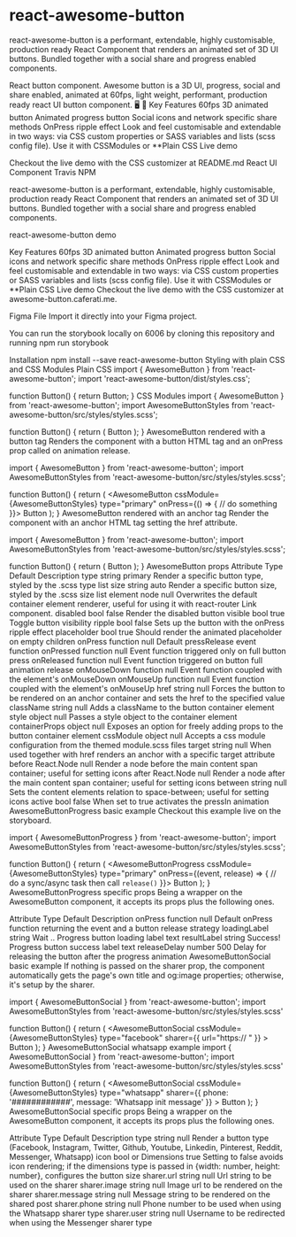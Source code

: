 # react-awesome-button
react-awesome-button is a performant, extendable, highly customisable, production ready React Component that renders an animated set of 3D UI buttons. Bundled together with a social share and progress enabled components.

React button component. Awesome button is a 3D UI, progress, social and share enabled, animated at 60fps, light weight, performant, production ready react UI button component. 🖥️ 📱
Key Features
60fps 3D animated button
Animated progress button
Social icons and network specific share methods
OnPress ripple effect
Look and feel customisable and extendable in two ways: via CSS custom properties or SASS variables and lists (scss config file).
Use it with CSSModules or **Plain CSS
Live demo

Checkout the live demo with the CSS customizer at
README.md
React <AwesomeButton /> UI Component
Travis NPM

react-awesome-button is a performant, extendable, highly customisable, production ready React Component that renders an animated set of 3D UI buttons. Bundled together with a social share and progress enabled components.

react-awesome-button demo

Key Features
60fps 3D animated button
Animated progress button
Social icons and network specific share methods
OnPress ripple effect
Look and feel customisable and extendable in two ways: via CSS custom properties or SASS variables and lists (scss config file).
Use it with CSSModules or **Plain CSS
Live demo
Checkout the live demo with the CSS customizer at awesome-button.caferati.me.



Figma File
Import it directly into your Figma project.



You can run the storybook locally on 6006 by cloning this repository and running npm run storybook

Installation
npm install --save react-awesome-button
Styling with plain CSS and CSS Modules
Plain CSS
import { AwesomeButton } from 'react-awesome-button';
import 'react-awesome-button/dist/styles.css';

function Button() {
  return <AwesomeButton type="primary">Button</AwesomeButton>;
}
CSS Modules
import { AwesomeButton } from 'react-awesome-button';
import AwesomeButtonStyles from 'react-awesome-button/src/styles/styles.scss';

function Button() {
  return (
    <AwesomeButton cssModule={AwesomeButtonStyles} type="primary">
      Button
    </AwesomeButton>
  );
}
AwesomeButton rendered with a button tag
Renders the component with a button HTML tag and an onPress prop called on animation release.

import { AwesomeButton } from 'react-awesome-button';
import AwesomeButtonStyles from 'react-awesome-button/src/styles/styles.scss';

function Button() {
  return (
    <AwesomeButton
      cssModule={AwesomeButtonStyles}
      type="primary"
      onPress={() => {
        // do something
      }}>
      Button
    </AwesomeButton>
  );
}
AwesomeButton rendered with an anchor tag
Render the component with an anchor HTML tag setting the href attribute.

import { AwesomeButton } from 'react-awesome-button';
import AwesomeButtonStyles from 'react-awesome-button/src/styles/styles.scss';

function Button() {
  return (
    <AwesomeButton
      cssModule={AwesomeButtonStyles}
      type="primary"
      href="https://google.com">
      Button
    </AwesomeButton>
  );
}
AwesomeButton props
Attribute	Type	Default	Description
type	string	primary	Render a specific button type, styled by the .scss type list
size	string	auto	Render a specific button size, styled by the .scss size list
element	node	null	Overwrites the default container element renderer, useful for using it with react-router Link component.
disabled	bool	false	Render the disabled button
visible	bool	true	Toggle button visibility
ripple	bool	false	Sets up the button with the onPress ripple effect
placeholder	bool	true	Should render the animated placeholder on empty children
onPress	function	null	Default pressRelease event function
onPressed	function	null	Event function triggered only on full button press
onReleased	function	null	Event function triggered on button full animation release
onMouseDown	function	null	Event function coupled with the element's onMouseDown
onMouseUp	function	null	Event function coupled with the element's onMouseUp
href	string	null	Forces the button to be rendered on an anchor container and sets the href to the specified value
className	string	null	Adds a className to the button container element
style	object	null	Passes a style object to the container element
containerProps	object	null	Exposes an option for freely adding props to the button container element
cssModule	object	null	Accepts a css module configuration from the themed module.scss files
target	string	null	When used together with href renders an anchor with a specific target attribute
before	React.Node	null	Render a node before the main content span container; useful for setting icons
after	React.Node	null	Render a node after the main content span container; useful for setting icons
between	string	null	Sets the content elements relation to space-between; useful for setting icons
active	bool	false	When set to true activates the pressIn animation
AwesomeButtonProgress basic example
Checkout this example live on the storyboard.

import { AwesomeButtonProgress } from 'react-awesome-button';
import AwesomeButtonStyles from 'react-awesome-button/src/styles/styles.scss';

function Button() {
  return (
    <AwesomeButtonProgress
      cssModule={AwesomeButtonStyles}
      type="primary"
      onPress={(event, release) => {
        // do a sync/async task then call `release()`
      }}>
      Button
    </AwesomeButtonProgress>
  );
}
AwesomeButtonProgress specific props
Being a wrapper on the AwesomeButton component, it accepts its props plus the following ones.

Attribute	Type	Default	Description
onPress	function	null	Default onPress function returning the event and a button release strategy
loadingLabel	string	Wait ..	Progress button loading label text
resultLabel	string	Success!	Progress button success label text
releaseDelay	number	500	Delay for releasing the button after the progress animation
AwesomeButtonSocial basic example
If nothing is passed on the sharer prop, the component automatically gets the page's own title and og:image properties; otherwise, it's setup by the sharer.

  import { AwesomeButtonSocial } from 'react-awesome-button';
  import AwesomeButtonStyles from 'react-awesome-button/src/styles/styles.scss'

  function Button() {
    return (
      <AwesomeButtonSocial
        cssModule={AwesomeButtonStyles}
        type="facebook"
        sharer={{
          url="https:// "
        }}
      >
        Button
      </AwesomeButton>
    );
  }
AwesomeButtonSocial whatsapp example
  import { AwesomeButtonSocial } from 'react-awesome-button';
  import AwesomeButtonStyles from 'react-awesome-button/src/styles/styles.scss'

  function Button() {
    return (
      <AwesomeButtonSocial
        cssModule={AwesomeButtonStyles}
        type="whatsapp"
        sharer={{
          phone: '############',
          message: 'Whatsapp init message'
        }}
      >
        Button
      </AwesomeButton>
    );
  }
AwesomeButtonSocial specific props
Being a wrapper on the AwesomeButton component, it accepts its props plus the following ones.

Attribute	Type	Default	Description
type	string	null	Render a button type (Facebook, Instagram, Twitter, Github, Youtube, Linkedin, Pinterest, Reddit, Messenger, Whatsapp)
icon	bool or Dimensions	true	Setting to false avoids icon rendering; if the dimensions type is passed in {width: number, height: number}, configures the button size
sharer.url	string	null	Url string to be used on the sharer
sharer.image	string	null	Image url to be rendered on the sharer
sharer.message	string	null	Message string to be rendered on the shared post
sharer.phone	string	null	Phone number to be used when using the Whatsapp sharer type
sharer.user	string	null	Username to be redirected when using the Messenger sharer type
